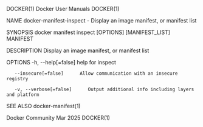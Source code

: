 DOCKER(1)							      Docker User Manuals							     DOCKER(1)

NAME
       docker-manifest-inspect - Display an image manifest, or manifest list

SYNOPSIS
       docker manifest inspect [OPTIONS] [MANIFEST_LIST] MANIFEST

DESCRIPTION
       Display an image manifest, or manifest list

OPTIONS
       -h, --help[=false]      help for inspect

       --insecure[=false]      Allow communication with an insecure registry

       -v, --verbose[=false]	  Output additional info including layers and platform

SEE ALSO
       docker-manifest(1)

Docker Community							   Mar 2025								     DOCKER(1)
